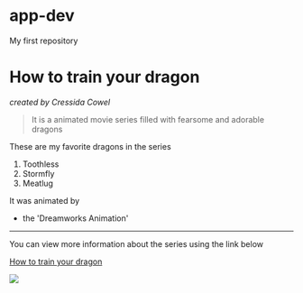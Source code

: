 # app-dev
My first repository   

# **How to train your dragon** #
*created by Cressida Cowel* 
> It is a animated movie series filled with fearsome and adorable dragons     

These are my favorite dragons in the series

1. Toothless
2. Stormfly
3. Meatlug

It was animated by
- the 'Dreamworks Animation'
---
You can view more information about the series using the link below   

[How to train your dragon](https://www.dreamworks.com/how-to-train-your-dragon)

![](https://github.com/Jesty420/app-dev/assets/134708747/e8dd86db-10bc-4829-a93c-9f5161054215)

